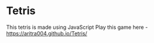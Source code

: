 # Tetris
This tetris is made using JavaScript
Play this game here - https://aritra004.github.io/Tetris/
